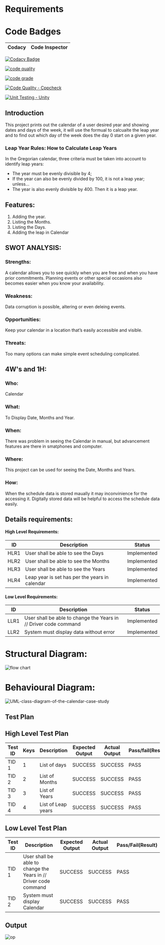 # Requirements

#  Code Badges

 Codacy | Code Inspector
------|-----------|

[![Codacy Badge](https://api.codacy.com/project/badge/Grade/7ffb4adfe56f49b3b38b7de468ac1d17)](https://app.codacy.com/gh/paarventhan1999/M1_application_Calendar?utm_source=github.com&utm_medium=referral&utm_content=paarventhan1999/M1_application_Calendar&utm_campaign=Badge_Grade_Settings)

[![code quality](https://api.codiga.io/project/29959/score/svg)](https://app.codiga.io/project/29959/dashboard)

[![code grade](https://api.codiga.io/project/29959/status/svg)](https://app.codiga.io/project/29959/dashboard)

[![Code Quality - Cppcheck](https://github.com/paarventhan1999/M1_application_Calendar/actions/workflows/cppcheck.yml/badge.svg)](https://github.com/paarventhan1999/M1_application_Calendar/actions/workflows/cppcheck.yml)

[![Unit Testing - Unity](https://github.com/paarventhan1999/M1_application_Calendar/actions/workflows/unity.yml/badge.svg)](https://github.com/paarventhan1999/M1_application_Calendar/actions/workflows/unity.yml)

## Introduction

This project prints out the calendar of a user desired year and showing dates and days of the week, it will use the formual to calcualte the leap year and to find out which day of the week does the day 0 start on a given year.

### Leap Year Rules: How to Calculate Leap Years

In the Gregorian calendar, three criteria must be taken into account to identify leap years:

-   The year must be evenly divisible by 4;
-   If the year can also be evenly divided by 100, it is not a leap year;
    unless...
-   The year is also evenly divisible by 400. Then it is a leap year.

## Features:

1. Adding the year.
2. Listing the Months.
3. Listing the Days.
4. Adding the leap in Calendar

## SWOT ANALYSIS:

### Strengths: 
A calendar allows you to see quickly when you are free and when you have prior commitments. Planning events or other special occasions also becomes easier when you know your    availability.

### Weakness: 
Data corruption is possible, altering or even deleing events.

### Opportunities:
Keep your calendar in a location that’s easily accessible and visible.

### Threats: 
Too many options can make simple event scheduling complicated.

## 4W's and 1H:

### Who: 
Calendar 
### What: 
To Display Date, Months and Year. 
### When: 
There was problem in seeing the Calendar in manual, but advancement features are there in smatphones and computer.
### Where: 
This project can be used for seeing the Date, Months and Years.
### How: 
When the schedule data is stored maually it may inconvinience for the accessing it. Digitally stored data will be helpful to access the schedule data easily. 

## Details requirements:

#### High Level Requirements:
| ID | Description | Status |
|------|------|------|
| HLR1 | User shall be able to see the Days  | Implemented
| HLR2 | User shall be able to see the Months | Implemented
| HLR3 | User shall be able to see the Years |	Implemented
| HLR4 | Leap year is set has per the years in calendar |	Implemented

#### Low Level Requirements:

| ID | Description | Status |
|-------|------|------|
| LLR1 | User shall be able to change the Years in  // Driver code command  | Implemented 
| LLR2 | System must display data without error | Implemented

# Structural Diagram:

![flow chart](https://user-images.githubusercontent.com/94282753/143241712-0eee38fd-e373-41c8-bc79-a97b6e6becf1.jpg)

# Behavioural Diagram:

![UML-class-diagram-of-the-calendar-case-study](https://user-images.githubusercontent.com/94223103/142966733-451aba0d-dfe3-484f-b76e-063e4c86adac.png)

## Test Plan

## High Level Test Plan

| Test ID | Keys | Description | Expected Output | Actual Output | Pass/fail(Result)
|--|--|--|--|--|--|
| TID 1 |1| List of days | SUCCESS  | SUCCESS | PASS
| TID 2 |2|  List of Months | SUCCESS | SUCCESS | PASS 
| TID 3 |3|  List of Years |  SUCCESS  | SUCCESS | PASS
| TID 4 |4|  List of Leap years | SUCCESS | SUCCESS | PASS 

 
## Low Level Test Plan 

| Test ID | Description |Expected Output| Actual Output | Pass/Fail(Result)
|--|--|--|--|--|
| TID 1 | User shall be able to change the Years in  // Driver code command  | SUCCESS | SUCCESS | PASS 
| TID 2 | System must display Calendar | SUCCESS | SUCCESS | PASS

## Output

![op](https://user-images.githubusercontent.com/94282753/142984941-c12d81a2-7c20-4a2b-810d-87ac463d5b8f.png)





